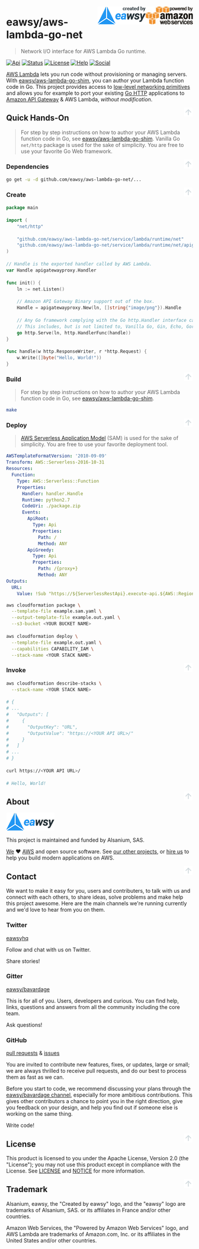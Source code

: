 <a id="top" name="top"></a>
[<img src="_asset/logo_powered-by-aws.png" alt="Powered by Amazon Web Services" align="right">][aws-home]
[<img src="_asset/logo_created-by-eawsy.png" alt="Created by eawsy" align="right">][eawsy-home]

# eawsy/aws-lambda-go-net

> Network I/O interface for AWS Lambda Go runtime.

[![Api][badge-api]][eawsy-api]
[![Status][badge-status]](#top)
[![License][badge-license]](LICENSE)
[![Help][badge-help]][eawsy-chat]
[![Social][badge-social]][eawsy-twitter]

[AWS Lambda][aws-lambda-home] lets you run code without provisioning or managing servers. With 
[eawsy/aws-lambda-go-shim][eawsy-runtime], you can author your Lambda function code in Go. This project provides access 
to [low-level networking primitives][misc-go-pkg-net] and allows you for example to port your existing 
[Go HTTP][misc-go-pkg-http] applications to [Amazon API Gateway][aws-apigateway-home] & AWS Lambda, 
*without modification*.

[<img src="_asset/misc_arrow-up.png" align="right">](#top)
## Quick Hands-On

> For step by step instructions on how to author your AWS Lambda function code in Go, see 
  [eawsy/aws-lambda-go-shim][eawsy-runtime].
  Vanilla Go `net/http` package is used for the sake of simplicity. You are free to use your favorite Go Web framework.

[<img src="_asset/misc_arrow-up.png" align="right">](#top)
### Dependencies

```sh
go get -u -d github.com/eawsy/aws-lambda-go-net/...
```

[<img src="_asset/misc_arrow-up.png" align="right">](#top)
### Create

```go
package main

import (
	"net/http"

	"github.com/eawsy/aws-lambda-go-net/service/lambda/runtime/net"
	"github.com/eawsy/aws-lambda-go-net/service/lambda/runtime/net/apigatewayproxy"
)

// Handle is the exported handler called by AWS Lambda.
var Handle apigatewayproxy.Handler

func init() {
	ln := net.Listen()

	// Amazon API Gateway Binary support out of the box.
	Handle = apigatewayproxy.New(ln, []string{"image/png"}).Handle

	// Any Go framework complying with the Go http.Handler interface can be used.
	// This includes, but is not limited to, Vanilla Go, Gin, Echo, Gorrila, Goa, etc.
	go http.Serve(ln, http.HandlerFunc(handle))
}

func handle(w http.ResponseWriter, r *http.Request) {
	w.Write([]byte("Hello, World!"))
}
```

[<img src="_asset/misc_arrow-up.png" align="right">](#top)
### Build

> For step by step instructions on how to author your AWS Lambda function code in Go, see 
  [eawsy/aws-lambda-go-shim][eawsy-runtime].

```sh
make
```

[<img src="_asset/misc_arrow-up.png" align="right">](#top)
### Deploy

> [AWS Serverless Application Model][aws-sam-github] (SAM) is used for the sake of simplicity. You are free to use your 
  favorite deployment tool.

```yaml
AWSTemplateFormatVersion: '2010-09-09'
Transform: AWS::Serverless-2016-10-31
Resources:
  Function:
    Type: AWS::Serverless::Function
    Properties:
      Handler: handler.Handle
      Runtime: python2.7
      CodeUri: ./package.zip
      Events:
        ApiRoot:
          Type: Api
          Properties:
            Path: /
            Method: ANY
        ApiGreedy:
          Type: Api
          Properties:
            Path: /{proxy+}
            Method: ANY
Outputs:
  URL:
    Value: !Sub "https://${ServerlessRestApi}.execute-api.${AWS::Region}.amazonaws.com/Prod"
```

```sh
aws cloudformation package \
  --template-file example.sam.yaml \
  --output-template-file example.out.yaml \
  --s3-bucket <YOUR BUCKET NAME>

aws cloudformation deploy \
  --template-file example.out.yaml \
  --capabilities CAPABILITY_IAM \
  --stack-name <YOUR STACK NAME>
```

[<img src="_asset/misc_arrow-up.png" align="right">](#top)
### Invoke

```sh
aws cloudformation describe-stacks \
  --stack-name <YOUR STACK NAME>

# {
# ...
#   "Outputs": [
#     {
#       "OutputKey": "URL", 
#       "OutputValue": "https://<YOUR API URL>/"
#     }
#   ]
# ...
# }

curl https://<YOUR API URL>/

# Hello, World!
```

[<img src="_asset/misc_arrow-up.png" align="right">](#top)
## About

[![eawsy](_asset/logo_eawsy.png)][eawsy-home]

This project is maintained and funded by Alsanium, SAS.

[We][eawsy-home] :heart: [AWS][aws-home] and open source software. See [our other projects][eawsy-github], or 
[hire us][eawsy-hire] to help you build modern applications on AWS.

[<img src="_asset/misc_arrow-up.png" align="right">](#top)
## Contact

We want to make it easy for you, users and contributers, to talk with us and connect with each others, to share ideas, 
solve problems and make help this project awesome. Here are the main channels we're running currently and we'd love to 
hear from you on them.

### Twitter 
  
[eawsyhq][eawsy-twitter] 

Follow and chat with us on Twitter. 

Share stories!

### Gitter 

[eawsy/bavardage][eawsy-chat]

This is for all of you. Users, developers and curious. You can find help, links, questions and answers from all the 
community including the core team.

Ask questions!

### GitHub

[pull requests][eawsy-pr] & [issues][eawsy-issues]

You are invited to contribute new features, fixes, or updates, large or small; we are always thrilled to receive pull 
requests, and do our best to process them as fast as we can.

Before you start to code, we recommend discussing your plans through the [eawsy/bavardage channel][eawsy-chat], 
especially for more ambitious contributions. This gives other contributors a chance to point you in the right direction, 
give you feedback on your design, and help you find out if someone else is working on the same thing.

Write code!

[<img src="_asset/misc_arrow-up.png" align="right">](#top)
## License

This product is licensed to you under the Apache License, Version 2.0 (the "License"); you may not use this product 
except in compliance with the License. See [LICENSE](LICENSE) and [NOTICE](NOTICE) for more information.

[<img src="_asset/misc_arrow-up.png" align="right">](#top)
## Trademark

Alsanium, eawsy, the "Created by eawsy" logo, and the "eawsy" logo are trademarks of Alsanium, SAS. or its affiliates in 
France and/or other countries.

Amazon Web Services, the "Powered by Amazon Web Services" logo, and AWS Lambda are trademarks of Amazon.com, Inc. or its 
affiliates in the United States and/or other countries.


[eawsy-home]: https://eawsy.com
[eawsy-github]: https://github.com/eawsy
[eawsy-runtime]: https://github.com/eawsy/aws-lambda-go-shim
[eawsy-chat]: https://gitter.im/eawsy/bavardage
[eawsy-twitter]: https://twitter.com/@eawsyhq
[eawsy-api]: https://godoc.org/github.com/eawsy/aws-lambda-go-net
[eawsy-hire]: https://docs.google.com/forms/d/e/1FAIpQLSfPvn1Dgp95DXfvr3ClPHCNF5abi4D1grveT5btVyBHUk0nXw/viewform
[eawsy-pr]: https://github.com/eawsy/aws-lambda-go-net/issues?q=is:pr%20is:open
[eawsy-issues]: https://github.com/eawsy/aws-lambda-go-net/issues?q=is:issue%20is:open

[aws-home]: https://aws.amazon.com/
[aws-lambda-home]: https://aws.amazon.com/lambda/
[aws-apigateway-home]: https://aws.amazon.com/api-gateway/
[aws-sam-github]: https://github.com/awslabs/serverless-application-model

[misc-go-pkg-net]: https://golang.org/pkg/net/
[misc-go-pkg-http]: https://golang.org/pkg/net/http

[badge-api]: http://img.shields.io/badge/api-godoc-3F51B5.svg?style=flat-square
[badge-status]: http://img.shields.io/badge/status-beta-009688.svg?style=flat-square
[badge-license]: http://img.shields.io/badge/license-apache-FF5722.svg?style=flat-square
[badge-help]: http://img.shields.io/badge/help-gitter-E91E63.svg?style=flat-square
[badge-social]: http://img.shields.io/badge/social-twitter-03A9F4.svg?style=flat-square
